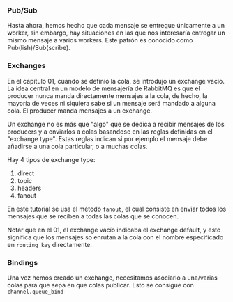 
### Pub/Sub

Hasta ahora, hemos hecho que cada mensaje se entregue únicamente a un worker, sin embargo, hay situaciones en las que nos interesaría entregar un mismo mensaje a varios workers. Este patrón es conocido como Pub(lish)/Sub(scribe).

### Exchanges

En el capítulo 01, cuando se definió la cola, se introdujo un exchange vacío. La idea central en un modelo de mensajería de RabbitMQ es que el producer nunca manda directamente mensajes a la cola, de hecho, la mayoría de veces ni siquiera sabe si un mensaje será mandado a alguna cola. El producer manda mensajes a un exchange.

Un exchange no es más que "algo" que se dedica a recibir mensajes de los producers y a enviarlos a colas basandose en las reglas definidas en el "exchange type". Estas reglas indican si por ejemplo el mensaje debe añadirse a una cola particular, o a muchas colas.

Hay 4 tipos de exchange type:

1. direct 
2. topic 
3. headers 
4. fanout

En este tutorial se usa el método `fanout`, el cual consiste en enviar todos los mensajes que se reciben a todas las colas que se conocen.

Notar que en el 01, el exchange vacío indicaba el exchange default, y esto significa que los mensajes so enrutan a la cola con el nombre especificado en `routing_key` directamente.

### Bindings

Una vez hemos creado un exchange, necesitamos asociarlo a una/varias colas para que sepa en que colas publicar. Esto se consigue con `channel.queue_bind`

